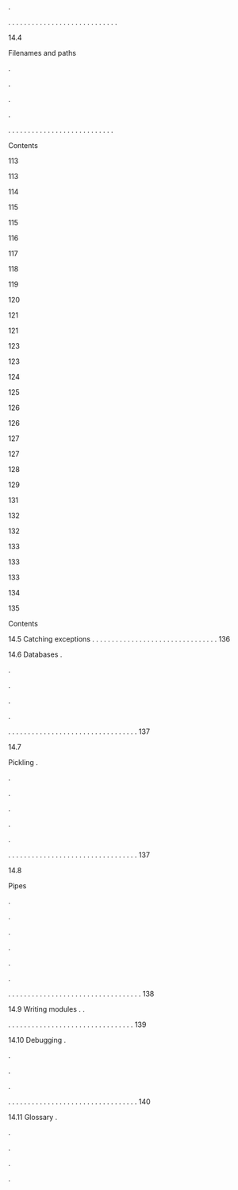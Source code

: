 .

. . . . . . . . . . . . . . . . . . . . . . . . . . . .

14.4

Filenames and paths

.

.

.

.

. . . . . . . . . . . . . . . . . . . . . . . . . . .

Contents

113

113

114

115

115

116

117

118

119

120

121

121

123

123

124

125

126

126

127

127

128

129

131

132

132

133

133

133

134

135

Contents

14.5 Catching exceptions . . . . . . . . . . . . . . . . . . . . . . . . . . . . . . . . 136

14.6 Databases .

.

.

.

.

. . . . . . . . . . . . . . . . . . . . . . . . . . . . . . . . . 137

14.7

Pickling .

.

.

.

.

.

. . . . . . . . . . . . . . . . . . . . . . . . . . . . . . . . . 137

14.8

Pipes

.

.

.

.

.

.

. . . . . . . . . . . . . . . . . . . . . . . . . . . . . . . . . . 138

14.9 Writing modules . .

. . . . . . . . . . . . . . . . . . . . . . . . . . . . . . . . 139

14.10 Debugging .

.

.

.

. . . . . . . . . . . . . . . . . . . . . . . . . . . . . . . . . 140

14.11 Glossary .

.

.

.

.